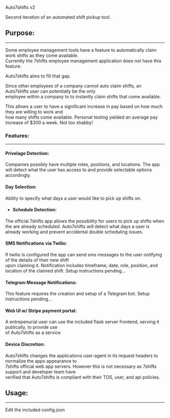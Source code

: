 Auto7shifts v2

Second iteration of an automated shift pickup tool.


## Purpose:
--------
Some employee management tools have a feature to automatically claim work shifts as they come available.  
Currently the 7shifts employee management application does not have this feature.

Auto7shifts aims to fill that gap.

Since other employees of a company cannot auto claim shifts, an Auto7shifts user can potentially be the only  
employee within a company to to instantly claim shifts that come available.

This allows a user to have a significant increase in pay based on how much they are willing to work and   
how many shifts come available. Personal testing yielded an average pay increase of $300 a week. Not too shabby!


### Features:
---------
#### Privelage Detection:  
Companies possibly have multiple roles, positions, and locations.
The app will detect what the user has access to and provide selectable options accordingly.

#### Day Selection:  
Ability to specify what days a user would like to pick up shifts on.

* #### Schedule Detection:  
The official 7shifts app allows the possibility for users to pick up shifts when the are already scheduled.
Auto7shifts will detect what days a user is already working and prevent accidental double scheduling issues.

#### SMS Notifications via Twilio:  
If twilio is configured the app can send sms messages to the user notifying of the details of their new shift  
upon claiming it. Notification includes timeframe, date, role, position, and location of the claimed shift.
Setup instructions pending...

#### Telegram Message Notifications:  
This feature requires the creation and setup of a Telegram bot.
Setup instructions pending...

#### Web UI w/ Stripe payment portal:  
A entrepenurial user can use the included flask server frontend, serving it publically, to provide use  
of Auto7shifts as a service

#### Device Discretion:  
Auto7shifts changes the applications user-agent in its request headers to normalize the apps appearance to  
7shifts official web app servers. However this is not necessary as 7shifts support and developer team have  
verified that Auto7shifts is compliant with their TOS, user, and api policies. 


## Usage:
------
Edit the included config.json
